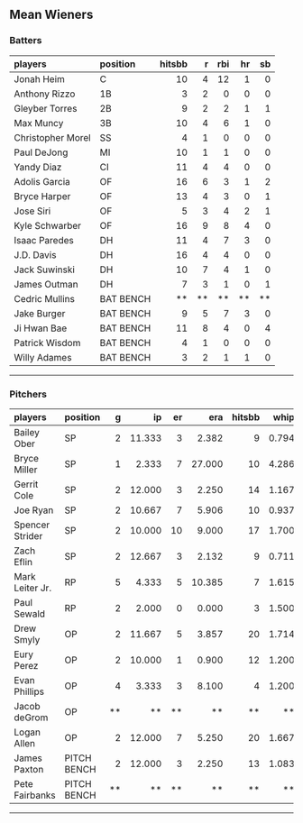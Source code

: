 ## Mean Wieners

### Batters

 
|players           |position  | hitsbb|  r| rbi| hr| sb| 
|:-----------------|:---------|------:|--:|---:|--:|--:| 
|Jonah Heim        |C         |     10|  4|  12|  1|  0| 
|Anthony Rizzo     |1B        |      3|  2|   0|  0|  0| 
|Gleyber Torres    |2B        |      9|  2|   2|  1|  1| 
|Max Muncy         |3B        |     10|  4|   6|  1|  0| 
|Christopher Morel |SS        |      4|  1|   0|  0|  0| 
|Paul DeJong       |MI        |     10|  1|   1|  0|  0| 
|Yandy Diaz        |CI        |     11|  4|   4|  0|  0| 
|Adolis Garcia     |OF        |     16|  6|   3|  1|  2| 
|Bryce Harper      |OF        |     13|  4|   3|  0|  1| 
|Jose Siri         |OF        |      5|  3|   4|  2|  1| 
|Kyle Schwarber    |OF        |     16|  9|   8|  4|  0| 
|Isaac Paredes     |DH        |     11|  4|   7|  3|  0| 
|J.D. Davis        |DH        |     16|  4|   4|  0|  0| 
|Jack Suwinski     |DH        |     10|  7|   4|  1|  0| 
|James Outman      |DH        |      7|  3|   1|  0|  1| 
|Cedric Mullins    |BAT BENCH |     **| **|  **| **| **| 
|Jake Burger       |BAT BENCH |      9|  5|   7|  3|  0| 
|Ji Hwan Bae       |BAT BENCH |     11|  8|   4|  0|  4| 
|Patrick Wisdom    |BAT BENCH |      4|  1|   0|  0|  0| 
|Willy Adames      |BAT BENCH |      3|  2|   1|  1|  0| 


* * *

### Pitchers

 
|players         |position    |  g|     ip| er|    era| hitsbb|  whip| so|  w| sv| 
|:---------------|:-----------|--:|------:|--:|------:|------:|-----:|--:|--:|--:| 
|Bailey Ober     |SP          |  2| 11.333|  3|  2.382|      9| 0.794| 10|  0|  0| 
|Bryce Miller    |SP          |  1|  2.333|  7| 27.000|     10| 4.286|  2|  0|  0| 
|Gerrit Cole     |SP          |  2| 12.000|  3|  2.250|     14| 1.167| 11|  1|  0| 
|Joe Ryan        |SP          |  2| 10.667|  7|  5.906|     10| 0.937| 10|  0|  0| 
|Spencer Strider |SP          |  2| 10.000| 10|  9.000|     17| 1.700| 15|  1|  0| 
|Zach Eflin      |SP          |  2| 12.667|  3|  2.132|      9| 0.711| 14|  1|  0| 
|Mark Leiter Jr. |RP          |  5|  4.333|  5| 10.385|      7| 1.615|  8|  0|  1| 
|Paul Sewald     |RP          |  2|  2.000|  0|  0.000|      3| 1.500|  3|  0|  1| 
|Drew Smyly      |OP          |  2| 11.667|  5|  3.857|     20| 1.714|  8|  0|  0| 
|Eury Perez      |OP          |  2| 10.000|  1|  0.900|     12| 1.200| 11|  1|  0| 
|Evan Phillips   |OP          |  4|  3.333|  3|  8.100|      4| 1.200|  2|  0|  0| 
|Jacob deGrom    |OP          | **|     **| **|     **|     **|    **| **| **| **| 
|Logan Allen     |OP          |  2| 12.000|  7|  5.250|     20| 1.667|  8|  1|  0| 
|James Paxton    |PITCH BENCH |  2| 12.000|  3|  2.250|     13| 1.083| 17|  1|  0| 
|Pete Fairbanks  |PITCH BENCH | **|     **| **|     **|     **|    **| **| **| **| 


* * *


